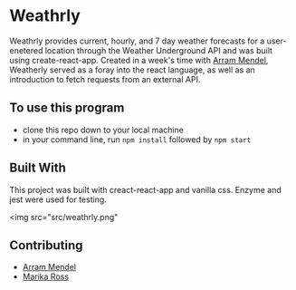 # Weathrly
Weathrly provides current, hourly, and 7 day weather forecasts for a user-enetered location through the Weather Underground API and was built using create-react-app. Created in a week's time with [Arram Mendel](https://github.com/airum82), Weatherly served as a foray into the react language, as well as an introduction to fetch requests from an external API.

## To use this program
* clone this repo down to your local machine
* in your command line, run `npm install` followed by `npm start`

## Built With
This project was built with creact-react-app and vanilla css. Enzyme and jest were used for testing.  

<img src="src/weathrly.png"


## Contributing
* [Arram Mendel](https://github.com/airum82) 
* [Marika Ross](https://github.com/marikaross)



